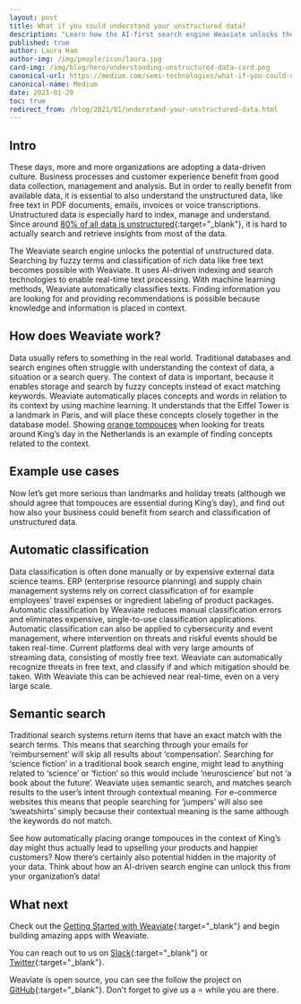 ```yaml
---
layout: post
title: What if you could understand your unstructured data?
description: "Learn how the AI-first search engine Weaviate unlocks the potential of unstructured data and why this is important."
published: true
author: Laura Ham
author-img: /img/people/icon/laura.jpg
card-img: /img/blog/hero/understanding-unstructured-data-card.png
canonical-url: https://medium.com/semi-technologies/what-if-you-could-understand-your-unstructured-data-92f0861e016
canonical-name: Medium
date: 2021-01-20
toc: true
redirect_from: /blog/2021/01/understand-your-unstructured-data.html
---
```


## Intro
These days, more and more organizations are adopting a data-driven culture. Business processes and customer experience benefit from good data collection, management and analysis. But in order to really benefit from available data, it is essential to also understand the unstructured data, like free text in PDF documents, emails, invoices or voice transcriptions. Unstructured data is especially hard to index, manage and understand. Since around [80% of all data is unstructured](https://www.forbes.com/sites/forbestechcouncil/2019/01/29/the-80-blind-spot-are-you-ignoring-unstructured-organizational-data/){:target="_blank"}, it is hard to actually search and retrieve insights from most of the data.

The Weaviate search engine unlocks the potential of unstructured data. Searching by fuzzy terms and classification of rich data like free text becomes possible with Weaviate. It uses AI-driven indexing and search technologies to enable real-time text processing. With machine learning methods, Weaviate automatically classifies texts. Finding information you are looking for and providing recommendations is possible because knowledge and information is placed in context.

## How does Weaviate work?
Data usually refers to something in the real world. Traditional databases and search engines often struggle with understanding the context of data, a situation or a search query. The context of data is important, because it enables storage and search by fuzzy concepts instead of exact matching keywords. Weaviate automatically places concepts and words in relation to its context by using machine learning. It understands that the Eiffel Tower is a landmark in Paris, and will place these concepts closely together in the database model. Showing [orange tompouces](https://en.wikipedia.org/wiki/Tompouce) when looking for treats around King’s day in the Netherlands is an example of finding concepts related to the context.

## Example use cases
Now let’s get more serious than landmarks and holiday treats (although we should agree that tompouces are essential during King’s day), and find out how also your business could benefit from search and classification of unstructured data.

## Automatic classification
Data classification is often done manually or by expensive external data science teams. ERP (enterprise resource planning) and supply chain management systems rely on correct classification of for example employees’ travel expenses or ingredient labeling of product packages. Automatic classification by Weaviate reduces manual classification errors and eliminates expensive, single-to-use classification applications. Automatic classification can also be applied to cybersecurity and event management, where intervention on threats and riskful events should be taken real-time. Current platforms deal with very large amounts of streaming data, consisting of mostly free text. Weaviate can automatically recognize threats in free text, and classify if and which mitigation should be taken. With Weaviate this can be achieved near real-time, even on a very large scale.

## Semantic search
Traditional search systems return items that have an exact match with the search terms. This means that searching through your emails for ‘reimbursement’ will skip all results about ‘compensation’. Searching for ‘science fiction’ in a traditional book search engine, might lead to anything related to ‘science’ or ‘fiction’ so this would include ‘neuroscience’ but not ‘a book about the future’. Weaviate uses semantic search, and matches search results to the user’s intent through contextual meaning. For e-commerce websites this means that people searching for ‘jumpers’ will also see ‘sweatshirts’ simply because their contextual meaning is the same although the keywords do not match.

See how automatically placing orange tompouces in the context of King’s day might thus actually lead to upselling your products and happier customers? Now there’s certainly also potential hidden in the majority of your data. Think about how an AI-driven search engine can unlock this from your organization’s data!

## What next
Check out the [Getting Started with Weaviate](/developers/weaviate/current/getting-started/index.html){:target="_blank"} and begin building amazing apps with Weaviate.

You can reach out to us on [Slack](https://join.slack.com/t/weaviate/shared_invite/zt-goaoifjr-o8FuVz9b1HLzhlUfyfddhw){:target="_blank"} or [Twitter](https://twitter.com/weaviate_io){:target="_blank"}.

Weaviate is open source, you can see the follow the project on [GitHub](https://github.com/semi-technologies/weaviate){:target="_blank"}. Don't forget to give us a ⭐️ while you are there.